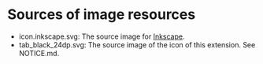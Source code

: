 # Sources of image resources

* icon.inkscape.svg: The source image for [Inkscape](https://inkscape.org/).
* tab_black_24dp.svg: The source image of the icon of this extension. See NOTICE.md.
